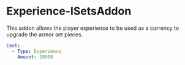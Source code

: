 # Experience-ISetsAddon

This addon allows the player experience to be used as a currency to upgrade the armor set pieces.

```yaml
Cost:
  - Type: Experience
    Amount: 10000
```

